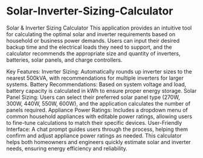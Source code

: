 # Solar-Inverter-Sizing-Calculator
Solar & Inverter Sizing Calculator
This application provides an intuitive tool for calculating the optimal solar and inverter requirements based on household or business power demands. Users can input their desired backup time and the electrical loads they need to support, and the calculator recommends the appropriate size and quantity of inverters, batteries, solar panels, and charge controllers.

Key Features:
Inverter Sizing: Automatically rounds up inverter sizes to the nearest 500kVA, with recommendations for multiple inverters for larger systems.
Battery Recommendations: Based on system voltage and load, battery capacity is calculated in kWh to ensure proper energy storage.
Solar Panel Sizing: Users can select their preferred solar panel type (270W, 300W, 440W, 550W, 600W), and the application calculates the number of panels required.
Appliance Power Ratings: Includes a dropdown menu of common household appliances with editable power ratings, allowing users to fine-tune calculations to match their specific devices.
User-Friendly Interface: A chat prompt guides users through the process, helping them confirm and adjust appliance power ratings as needed.
This calculator helps both homeowners and engineers quickly estimate solar and inverter needs, ensuring energy efficiency and reliability.

